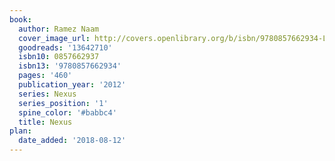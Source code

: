 ```yaml
---
book:
  author: Ramez Naam
  cover_image_url: http://covers.openlibrary.org/b/isbn/9780857662934-L.jpg
  goodreads: '13642710'
  isbn10: 0857662937
  isbn13: '9780857662934'
  pages: '460'
  publication_year: '2012'
  series: Nexus
  series_position: '1'
  spine_color: '#babbc4'
  title: Nexus
plan:
  date_added: '2018-08-12'
---
```

